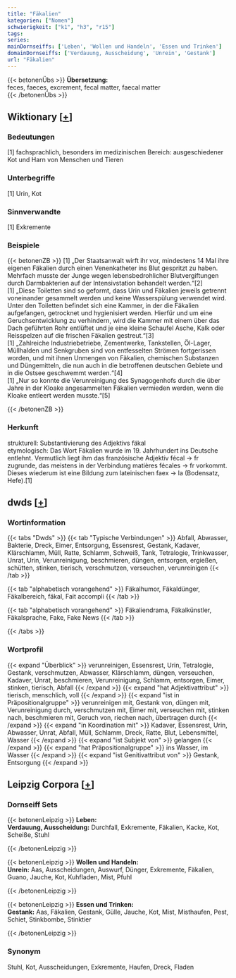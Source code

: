 ```yaml
---
title: "Fäkalien"
kategorien: ["Nomen"]
schwierigkeit: ["k1", "h3", "r15"]
tags:
series:
mainDornseiffs: ['Leben', 'Wollen und Handeln', 'Essen und Trinken']
domainDornseiffs: ['Verdauung, Ausscheidung', 'Unrein', 'Gestank']
url: "Fäkalien"
---
```


{{< betonenÜbs >}}
**Übersetzung:**  
feces, faeces, excrement, fecal matter, faecal matter  
{{< /betonenÜbs >}}

## Wiktionary [[+](https://de.wiktionary.org/wiki/Fäkalien)]

### Bedeutungen
[1] fachsprachlich, besonders im medizinischen Bereich: ausgeschiedener Kot und Harn von Menschen und Tieren  

### Unterbegriffe
[1] Urin, Kot  

### Sinnverwandte
[1] Exkremente  

### Beispiele
{{< betonenZB >}}
[1] „Der Staatsanwalt wirft ihr vor, mindestens 14 Mal ihre eigenen Fäkalien durch einen Venenkatheter ins Blut gespritzt zu haben. Mehrfach musste der Junge wegen lebensbedrohlicher Blutvergiftungen durch Darmbakterien auf der Intensivstation behandelt werden.“[2]  
[1] „Diese Toiletten sind so geformt, dass Urin und Fäkalien jeweils getrennt voneinander gesammelt werden und keine Wasserspülung verwendet wird. Unter den Toiletten befindet sich eine Kammer, in der die Fäkalien aufgefangen, getrocknet und hygienisiert werden. Hierfür und um eine Geruchsentwicklung zu verhindern, wird die Kammer mit einem über das Dach geführten Rohr entlüftet und je eine kleine Schaufel Asche, Kalk oder Reisspelzen auf die frischen Fäkalien gestreut.“[3]  
[1] „Zahlreiche Industriebetriebe, Zementwerke, Tankstellen, Öl-Lager, Müllhalden und Senkgruben sind von entfesselten Strömen fortgerissen worden, und mit ihnen Unmengen von Fäkalien, chemischen Substanzen und Düngemitteln, die nun auch in die betroffenen deutschen Gebiete und in die Ostsee geschwemmt werden.“[4]  
[1] „Nur so konnte die Verunreinigung des Synagogenhofs durch die über Jahre in der Kloake angesammelten Fäkalien vermieden werden, wenn die Kloake entleert werden musste.“[5]  

{{< /betonenZB >}}
### Herkunft
strukturell: Substantivierung des Adjektivs fäkal  
etymologisch: Das Wort Fäkalien wurde im 19. Jahrhundert ins Deutsche entlehnt. Vermutlich liegt ihm das französische Adjektiv fécal → fr zugrunde, das meistens in der Verbindung matières fécales → fr vorkommt. Dieses wiederum ist eine Bildung zum lateinischen faex → la (Bodensatz, Hefe).[1]  



## dwds [[+](https://www.dwds.de/wb/Fäkalien)]

### Wortinformation
{{< tabs "Dwds" >}}
{{< tab "Typische Verbindungen" >}}
Abfall, Abwasser, Bakterie, Dreck, Eimer, Entsorgung, Essensrest, Gestank, Kadaver, Klärschlamm, Müll, Ratte, Schlamm, Schweiß, Tank, Tetralogie, Trinkwasser, Unrat, Urin, Verunreinigung, beschmieren, düngen, entsorgen, ergießen, schütten, stinken, tierisch, verschmutzen, verseuchen, verunreinigen
{{< /tab >}}

{{< tab "alphabetisch vorangehend" >}}
Fäkalhumor, Fäkaldünger, Fäkalbereich, fäkal, Fait accompli
{{< /tab >}}

{{< tab "alphabetisch vorangehend" >}}
Fäkaliendrama, Fäkalkünstler, Fäkalsprache, Fake, Fake News
{{< /tab >}}

{{< /tabs >}}

### Wortprofil
{{< expand "Überblick" >}} verunreinigen, Essensrest, Urin, Tetralogie, Gestank, verschmutzen, Abwasser, Klärschlamm, düngen, verseuchen, Kadaver, Unrat, beschmieren, Verunreinigung, Schlamm, entsorgen, Eimer, stinken, tierisch, Abfall {{< /expand >}}
{{< expand "hat Adjektivattribut" >}} tierisch, menschlich, voll {{< /expand >}}
{{< expand "ist in Präpositionalgruppe" >}} verunreinigen mit, Gestank von, düngen mit, Verunreinigung durch, verschmutzen mit, Eimer mit, verseuchen mit, stinken nach, beschmieren mit, Geruch von, riechen nach, übertragen durch {{< /expand >}}
{{< expand "in Koordination mit" >}} Kadaver, Essensrest, Urin, Abwasser, Unrat, Abfall, Müll, Schlamm, Dreck, Ratte, Blut, Lebensmittel, Wasser {{< /expand >}}
{{< expand "ist Subjekt von" >}} gelangen {{< /expand >}}
{{< expand "hat Präpositionalgruppe" >}} ins Wasser, im Wasser {{< /expand >}}
{{< expand "ist Genitivattribut von" >}} Gestank, Entsorgung {{< /expand >}}

## Leipzig Corpora [[+](https://corpora.uni-leipzig.de/en/res?word=Fäkalien&corpusId=deu_newscrawl-public_2018)]

### Dornseiff Sets
{{< betonenLeipzig >}}
**Leben:**  
**Verdauung, Ausscheidung:** Durchfall, Exkremente, Fäkalien, Kacke, Kot, Scheiße, Stuhl  

{{< /betonenLeipzig >}}


{{< betonenLeipzig >}}
**Wollen und Handeln:**  
**Unrein:** Aas, Ausscheidungen, Auswurf, Dünger, Exkremente, Fäkalien, Guano, Jauche, Kot, Kuhfladen, Mist, Pfuhl  

{{< /betonenLeipzig >}}


{{< betonenLeipzig >}}
**Essen und Trinken:**  
**Gestank:** Aas, Fäkalien, Gestank, Gülle, Jauche, Kot, Mist, Misthaufen, Pest, Schiet, Stinkbombe, Stinktier  

{{< /betonenLeipzig >}}

### Synonym
Stuhl, Kot, Ausscheidungen, Exkremente, Haufen, Dreck, Fladen

